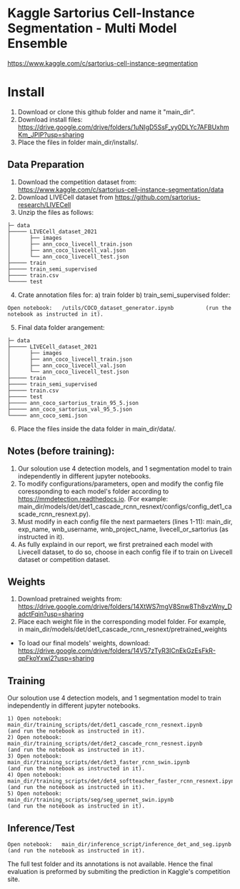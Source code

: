 # Kaggle Sartorius Cell-Instance Segmentation - Multi Model Ensemble

https://www.kaggle.com/c/sartorius-cell-instance-segmentation

# Install
1) Download or clone this github folder and name it "main_dir".
2) Download install files: https://drive.google.com/drive/folders/1uNIgD5SsF_yy0DLYc7AFBUxhmKm_JPIP?usp=sharing
3) Place the files in folder main_dir/installs/.


## Data Preparation
1) Download the competition dataset from: https://www.kaggle.com/c/sartorius-cell-instance-segmentation/data
2) Download LIVECell dataset from https://github.com/sartorius-research/LIVECell 
3) Unzip the files as follows:
```
├─ data
├───── LIVECell_dataset_2021
│      ├── images
│      ├── ann_coco_livecell_train.json
│      ├── ann_coco_livecell_val.json
│      └── ann_coco_livecell_test.json
├───── train
├───── train_semi_supervised
├───── train.csv
└───── test
```
4) Crate annotation files for: a) train folder  b) train_semi_supervised folder:
```
Open notebook:   /utils/COCO_dataset_generator.ipynb          (run the notebook as instructed in it).
```

5) Final data folder arangement:
```
├─ data
├───── LIVECell_dataset_2021
│      ├── images
│      ├── ann_coco_livecell_train.json
│      ├── ann_coco_livecell_val.json
│      └── ann_coco_livecell_test.json
├───── train
├───── train_semi_supervised
├───── train.csv
├───── test
├───── ann_coco_sartorius_train_95_5.json
├───── ann_coco_sartorius_val_95_5.json
└───── ann_coco_semi.json
```
6) Place the files inside the data folder in main_dir/data/.

## Notes (before training): 
1) Our soloution use 4 detection models, and 1 segmentation model to train independently in different jupyter notebooks.
2) To modify configurations/parameters, open and modify the config file coressponding to each model's folder according to https://mmdetection.readthedocs.io.
         (For example: main_dir/models/det/det1_cascade_rcnn_resnext/configs/config_det1_cascade_rcnn_resnext.py).
3) Must modify in each config file the next parmaeters (lines 1-11): main_dir, exp_name, wnb_username, wnb_project_name, livecell_or_sartorius (as instructed in it).
4) As fully explaind in our report, we first pretrained each model with Livecell dataset, to do so, choose in each config file if to train on Livecell dataset or competition dataset.

## Weights

1) Download pretrained weights from: 
         https://drive.google.com/drive/folders/14XtWS7mgV8Snw8Th8vzWny_DadctFqin?usp=sharing
2) Place each weight file in the corresponding model folder. For example, in main_dir/models/det/det1_cascade_rcnn_resnext/pretrained_weights 
* To load our final models' weights, download: 
         https://drive.google.com/drive/folders/14V57zTyR3ICnEkGzEsFkR-qpFkoYxwi2?usp=sharing


## Training
Our soloution use 4 detection models, and 1 segmentation model to train independently in different jupyter notebooks. 
```
1) Open notebook:   main_dir/training_scripts/det/det1_cascade_rcnn_resnext.ipynb            (and run the notebook as instructed in it).
2) Open notebook:   main_dir/training_scripts/det/det2_cascade_rcnn_resnest.ipynb            (and run the notebook as instructed in it).
3) Open notebook:   main_dir/training_scripts/det/det3_faster_rcnn_swin.ipynb                (and run the notebook as instructed in it).
4) Open notebook:   main_dir/training_scripts/det/det4_softteacher_faster_rcnn_resnext.ipynb (and run the notebook as instructed in it).
5) Open notebook:   main_dir/training_scripts/seg/seg_upernet_swin.ipynb                     (and run the notebook as instructed in it).
```
## Inference/Test
```
Open notebook:   main_dir/inference_script/inference_det_and_seg.ipynb                    (and run the notebook as instructed in it).
```


The full test folder and its annotations is not available. Hence the final evaluation is preformed by submiting the prediction in Kaggle's competition site.



